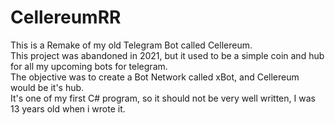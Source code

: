 # CellereumRR

This is a Remake of my old Telegram Bot called Cellereum.
<br/>This project was abandoned in 2021, but it used to be a simple coin and hub for all my upcoming bots for telegram.
<br/>The objective was to create a Bot Network called xBot, and Cellereum would be it's hub.
<br/>It's one of my first C# program, so it should not be very well written, I was 13 years old when i wrote it.
